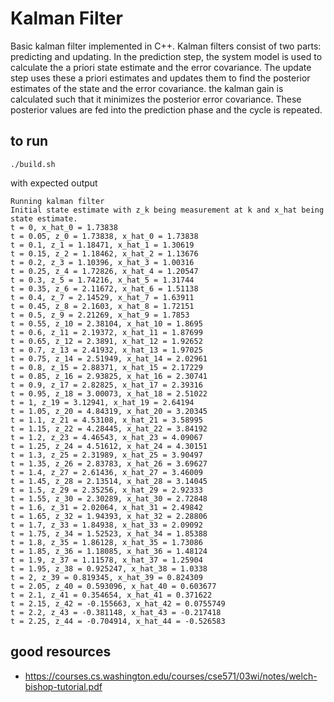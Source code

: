 # Kalman Filter

Basic kalman filter implemented in C++. Kalman filters consist of two parts: predicting and updating. In the prediction step, the system model is used to calculate the a priori state estimate and the error covariance. The update step uses these a priori estimates and updates them to find the posterior estimates of the state and the error covariance. the kalman gain is calculated such that it minimizes the posterior error covariance. These posterior values are fed into the prediction phase and the cycle is repeated. 


## to run
```
./build.sh
```

with expected output
```
Running kalman filter
Initial state estimate with z_k being measurement at k and x_hat being state estimate.
t = 0, x_hat_0 = 1.73838
t = 0.05, z_0 = 1.73838, x_hat_0 = 1.73838
t = 0.1, z_1 = 1.18471, x_hat_1 = 1.30619
t = 0.15, z_2 = 1.18462, x_hat_2 = 1.13676
t = 0.2, z_3 = 1.10396, x_hat_3 = 1.00316
t = 0.25, z_4 = 1.72826, x_hat_4 = 1.20547
t = 0.3, z_5 = 1.74216, x_hat_5 = 1.31744
t = 0.35, z_6 = 2.11672, x_hat_6 = 1.51138
t = 0.4, z_7 = 2.14529, x_hat_7 = 1.63911
t = 0.45, z_8 = 2.1603, x_hat_8 = 1.72151
t = 0.5, z_9 = 2.21269, x_hat_9 = 1.7853
t = 0.55, z_10 = 2.38104, x_hat_10 = 1.8695
t = 0.6, z_11 = 2.19372, x_hat_11 = 1.87699
t = 0.65, z_12 = 2.3891, x_hat_12 = 1.92652
t = 0.7, z_13 = 2.41932, x_hat_13 = 1.97025
t = 0.75, z_14 = 2.51949, x_hat_14 = 2.02961
t = 0.8, z_15 = 2.88371, x_hat_15 = 2.17229
t = 0.85, z_16 = 2.93825, x_hat_16 = 2.30741
t = 0.9, z_17 = 2.82825, x_hat_17 = 2.39316
t = 0.95, z_18 = 3.00073, x_hat_18 = 2.51022
t = 1, z_19 = 3.12941, x_hat_19 = 2.64194
t = 1.05, z_20 = 4.84319, x_hat_20 = 3.20345
t = 1.1, z_21 = 4.53108, x_hat_21 = 3.58995
t = 1.15, z_22 = 4.28445, x_hat_22 = 3.84192
t = 1.2, z_23 = 4.46543, x_hat_23 = 4.09067
t = 1.25, z_24 = 4.51612, x_hat_24 = 4.30151
t = 1.3, z_25 = 2.31989, x_hat_25 = 3.90497
t = 1.35, z_26 = 2.83783, x_hat_26 = 3.69627
t = 1.4, z_27 = 2.61436, x_hat_27 = 3.46009
t = 1.45, z_28 = 2.13514, x_hat_28 = 3.14045
t = 1.5, z_29 = 2.35256, x_hat_29 = 2.92333
t = 1.55, z_30 = 2.30289, x_hat_30 = 2.72848
t = 1.6, z_31 = 2.02064, x_hat_31 = 2.49842
t = 1.65, z_32 = 1.94393, x_hat_32 = 2.28806
t = 1.7, z_33 = 1.84938, x_hat_33 = 2.09092
t = 1.75, z_34 = 1.52523, x_hat_34 = 1.85388
t = 1.8, z_35 = 1.86128, x_hat_35 = 1.73086
t = 1.85, z_36 = 1.18085, x_hat_36 = 1.48124
t = 1.9, z_37 = 1.11578, x_hat_37 = 1.25904
t = 1.95, z_38 = 0.925247, x_hat_38 = 1.0338
t = 2, z_39 = 0.819345, x_hat_39 = 0.824309
t = 2.05, z_40 = 0.593096, x_hat_40 = 0.603677
t = 2.1, z_41 = 0.354654, x_hat_41 = 0.371622
t = 2.15, z_42 = -0.155663, x_hat_42 = 0.0755749
t = 2.2, z_43 = -0.381148, x_hat_43 = -0.217418
t = 2.25, z_44 = -0.704914, x_hat_44 = -0.526583
```


## good resources
* https://courses.cs.washington.edu/courses/cse571/03wi/notes/welch-bishop-tutorial.pdf
